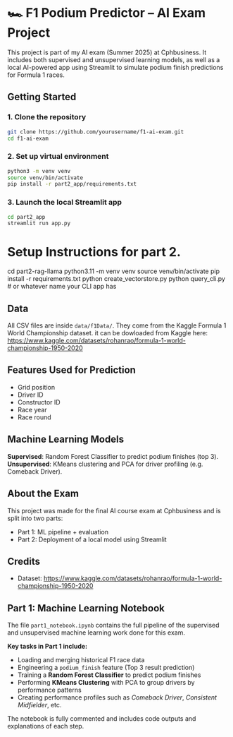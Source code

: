 # 🏎️ F1 Podium Predictor – AI Exam Project

This project is part of my  AI exam (Summer 2025) at Cphbusiness. It includes both supervised and unsupervised learning models, as well as a local AI-powered app using Streamlit to simulate podium finish predictions for Formula 1 races.


## Getting Started

### 1. Clone the repository
```bash
git clone https://github.com/yourusername/f1-ai-exam.git
cd f1-ai-exam
```

### 2. Set up virtual environment
```bash
python3 -m venv venv
source venv/bin/activate
pip install -r part2_app/requirements.txt
```

### 3. Launch the local Streamlit app
```bash
cd part2_app
streamlit run app.py
```

# Setup Instructions for part 2.
cd part2-rag-llama
python3.11 -m venv venv
source venv/bin/activate
pip install -r requirements.txt
python create_vectorstore.py
python query_cli.py  # or whatever name your CLI app has


## Data
All CSV files are inside `data/f1Data/`. They come from the Kaggle Formula 1 World Championship dataset.
it can be dowloaded from Kaggle here: https://www.kaggle.com/datasets/rohanrao/formula-1-world-championship-1950-2020

## Features Used for Prediction
- Grid position
- Driver ID
- Constructor ID
- Race year
- Race round

## Machine Learning Models
**Supervised**: Random Forest Classifier to predict podium finishes (top 3).
**Unsupervised**: KMeans clustering and PCA for driver profiling (e.g. Comeback Driver).

## About the Exam
This project was made for the final AI course exam at Cphbusiness and is split into two parts:
- Part 1: ML pipeline + evaluation
- Part 2: Deployment of a local model using Streamlit

## Credits
- Dataset: https://www.kaggle.com/datasets/rohanrao/formula-1-world-championship-1950-2020

## Part 1: Machine Learning Notebook

The file `part1_notebook.ipynb` contains the full pipeline of the supervised and unsupervised machine learning work done for this exam.

**Key tasks in Part 1 include:**
- Loading and merging historical F1 race data
- Engineering a `podium_finish` feature (Top 3 result prediction)
- Training a **Random Forest Classifier** to predict podium finishes
- Performing **KMeans Clustering** with PCA to group drivers by performance patterns
- Creating performance profiles such as *Comeback Driver*, *Consistent Midfielder*, etc.

The notebook is fully commented and includes code outputs and explanations of each step.




